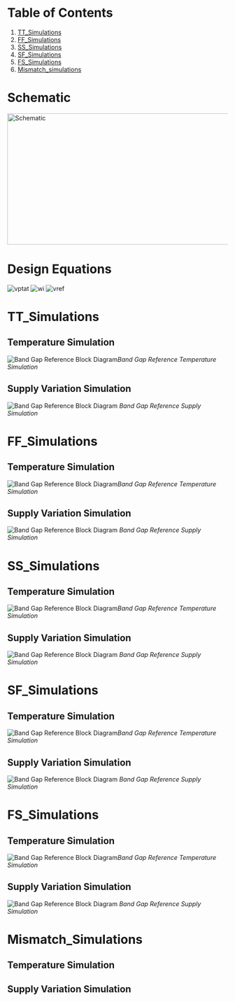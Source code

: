 # Table of Contents
1. [TT_Simulations](#TT_Simulations)
2. [FF_Simulations](#FF_Simulations)
3. [SS_Simulations](#SS_Simulations)
4. [SF_Simulations](#SF_Simulations)
5. [FS_Simulations](#FS_Simulations)
6. [Mismatch_simulations](#Mismatch_Simulations)

# Schematic
<img src="images/schematic_final.png" alt="Schematic" width="1200" height="300"/>

# Design Equations
<img src="images/vptat.png" alt="vptat"/>
<img src="images/wi_m1.png" alt="wi"/>
<img src="images/vref.png" alt="vref"/><br/>

# TT_Simulations
## Temperature Simulation
![Band Gap Reference Block Diagram](../Docs/images/Temp_simulation.png)*Band Gap Reference Temperature Simulation*

## Supply Variation Simulation
![Band Gap Reference Block Diagram](../Docs/images/dc_sweep.png)
*Band Gap Reference Supply Simulation*

# FF_Simulations
## Temperature Simulation
![Band Gap Reference Block Diagram](../Docs/images/temp_sweep_ff.png)*Band Gap Reference Temperature Simulation*

## Supply Variation Simulation
![Band Gap Reference Block Diagram](../Docs/images/dc_sweep_ff.png)
*Band Gap Reference Supply Simulation*

# SS_Simulations
## Temperature Simulation
![Band Gap Reference Block Diagram](../Docs/images/temp_sweep_ss.png)*Band Gap Reference Temperature Simulation*

## Supply Variation Simulation
![Band Gap Reference Block Diagram](../Docs/images/dc_sweep_ss.png)
*Band Gap Reference Supply Simulation*

# SF_Simulations
## Temperature Simulation
![Band Gap Reference Block Diagram](../Docs/images/temp_sweep_sf.png)*Band Gap Reference Temperature Simulation*

## Supply Variation Simulation
![Band Gap Reference Block Diagram](../Docs/images/dc_sweep_sf.png)
*Band Gap Reference Supply Simulation*

# FS_Simulations
## Temperature Simulation
![Band Gap Reference Block Diagram](../Docs/images/temp_sweep_fs.png)*Band Gap Reference Temperature Simulation*

## Supply Variation Simulation
![Band Gap Reference Block Diagram](../Docs/images/dc_sweep_fs.png)
*Band Gap Reference Supply Simulation*


# Mismatch_Simulations
## Temperature Simulation

## Supply Variation Simulation
